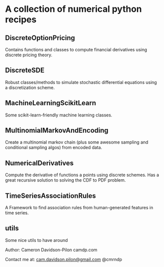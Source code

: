 A collection of numerical python recipes
========================================

DiscreteOptionPricing
---------------------
Contains functions and classes to compute financial derivatives using discrete pricing theory.

DiscreteSDE
-----------
Robust classes/methods to simulate stochastic differential equations using a discretization scheme.

MachineLearningScikitLearn
--------------------------
Some scikit-learn-friendly machine learning classes.

MultinomialMarkovAndEncoding
-----------------------------
Create a multinomial markov chain (plus some awesome sampling and conditional sampling algos) from encoded data.

NumericalDerivatives
---------------------
Compute the derivative of functions a points using discrete schemes. Has a great recursive solution to solving the CDF to PDF problem.

TimeSeriesAssociationRules
--------------------------
A Framework to find association rules from human-generated features in time series.

utils
-----
Some nice utils to have around

Author:
Cameron Davidson-Pilon
camdp.com

Contact me at:
cam.davidson.pilon@gmail.com
@cmrndp
